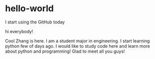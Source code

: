 # hello-world
I start using the GitHub today

hi everybody!

Cool Zhang is here. I am a student major in engineering. I start learning python few of days ago.
I would like to study code here and learn more about python and programming!
Glad to meet all you guys!
